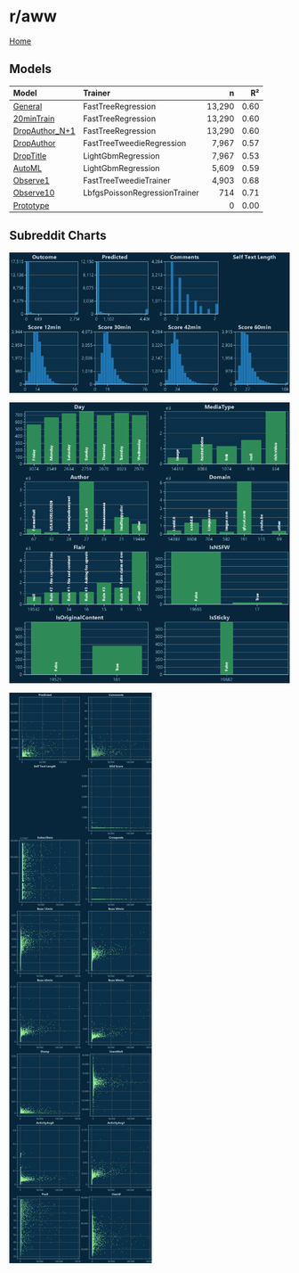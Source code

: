 # r/aww

[Home](../index.md)

## Models

|Model|Trainer|n|R²|
|:---|:---|---:|---:|
|[General](models/guess_aww_General.md)|FastTreeRegression|13,290|0.60|
|[20minTrain](models/guess_aww_20minTrain.md)|FastTreeRegression|13,290|0.60|
|[DropAuthor_N+1](models/guess_aww_DropAuthor_N+1.md)|FastTreeRegression|13,290|0.60|
|[DropAuthor](models/guess_aww_DropAuthor.md)|FastTreeTweedieRegression|7,967|0.57|
|[DropTitle](models/guess_aww_DropTitle.md)|LightGbmRegression|7,967|0.53|
|[AutoML](models/guess_aww_AutoML.md)|LightGbmRegression|5,609|0.59|
|[Observe1](models/guess_aww_Observe1.md)|FastTreeTweedieTrainer|4,903|0.68|
|[Observe10](models/guess_aww_Observe10.md)|LbfgsPoissonRegressionTrainer|714|0.71|
|[Prototype](models/guess_aww_Prototype.md)||0|0.00|

## Subreddit Charts

![r/aww Distributions](../images/guess_aww_Distributions.png "r/aww Distributions")

![r/aww Categorical](../images/guess_aww_Catagorical.png "r/aww Categorical")

![r/aww Correlation](../images/guess_aww_Correlations.png "r/aww Correlation")

